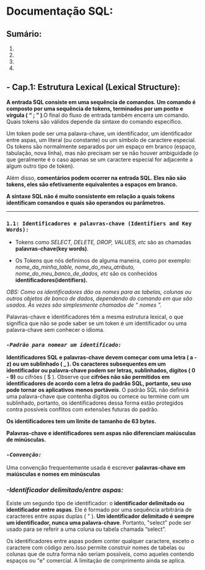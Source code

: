# **Documentação SQL:**

## **Sumário:**
1.
2.
3.
4.

## **- Cap.1: Estrutura Lexical (Lexical Structure):**

**A entrada SQL consiste em uma sequência de comandos. Um comando é composto por uma sequência de tokens, terminados por um ponto e vírgula ( “ ; ” )**.O final do fluxo de entrada também encerra um comando. Quais tokens são válidos depende da sintaxe do comando específico.

Um token pode ser uma palavra-chave, um identificador, um identificador entre aspas, um literal (ou constante) ou um símbolo de caractere especial. Os tokens são normalmente separados por um espaço em branco (espaço, tabulação, nova linha), mas não precisam ser se não houver ambiguidade (o que geralmente é o caso apenas se um caractere especial for adjacente a algum outro tipo de token).

Além disso, **comentários podem ocorrer na entrada SQL. Eles não são tokens, eles são efetivamente equivalentes a espaços em branco.**

**A sintaxe SQL não é muito consistente em relação a quais tokens identificam comandos e quais são operandos ou parâmetros.**

-------------------------------------------

### **`1.1: Identificadores e palavras-chave (Identifiers and Key Words):`**

* Tokens como *SELECT, DELETE, DROP, VALUES, etc* são as chamadas **palavras-chave(key words)**.

* Os Tokens que nós definimos de alguma maneira, como por exemplo: *nome_da_minha_table, nome_do_meu_atributo, nome_do_meu_banco_de_dados, etc* são os conhecidos **identificadores(identifiers).** 

*OBS:  Como os identificadores dão os nomes para as tabelas, colunas ou outros objetos de banco de dados, dependendo do comando em que são usados. Às vezes são simplesmente chamados de “ nomes ”.*

Palavras-chave e identificadores têm a mesma estrutura lexical, o que significa que não se pode saber se um token é um identificador ou uma palavra-chave sem conhecer o idioma.

### *`-Padrão para nomear um identificado:`*

**Identificadores SQL e palavras-chave devem começar com uma letra ( a - z) ou um sublinhado ( _ ). Os caracteres subsequentes em um identificador ou palavra-chave podem ser letras, sublinhados, dígitos ( 0 - 9)** ou cifrões ( $ ). Observe que **cifrões não são permitidos em identificadores de acordo com a letra do padrão SQL, portanto, seu uso pode tornar os aplicativos menos portáveis**. O padrão SQL não definirá uma palavra-chave que contenha dígitos ou comece ou termine com um sublinhado, portanto, os identificadores dessa forma estão protegidos contra possíveis conflitos com extensões futuras do padrão.

**Os identificadores tem um limite de tamanho de 63 bytes.**

**Palavras-chave e identificadores sem aspas não diferenciam maiúsculas de minúsculas.**

### *`-Convenção:`*

Uma convenção frequentemente usada é escrever **palavras-chave em maiúsculas e nomes em minúsculas**

### *-Identificador delimitado/entre aspas:*

Existe um segundo tipo de identificador: o **identificador delimitado ou identificador entre aspas**. Ele é formado por uma sequência arbitrária de caracteres entre aspas duplas ( " ). **Um identificador delimitado é sempre um identificador, nunca uma palavra-chave**. Portanto, "select" pode ser usado para se referir a uma coluna ou tabela chamada “select”.

Os identificadores entre aspas podem conter qualquer caractere, exceto o caractere com código zero.Isso permite construir nomes de tabelas ou colunas que de outra forma não seriam possíveis, como aqueles contendo espaços ou "e" comercial. A limitação de comprimento ainda se aplica.



